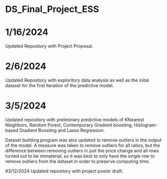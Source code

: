 # DS_Final_Project_ESS

# 1/16/2024
Updated Repository with Project Proposal.

# 2/6/2024
Updated Repository with exploritory data analysis as well as the inital dataset for the first iteration of the predictive model.

# 3/5/2024
Updated repository with preliminary predictive models of KNearest Neighbors, Random Forest, Contemporary Gradient boosting, Histogram-based Gradient Boosting and Lasso Regression.

Dataset building program was also updated to remove outliers in the output of the model. A measure was taken to remove outliers for all ratios, but the difference between removing outliers in just the price change and all rows turned out to be immaterial, so it was best to only have the single row to remove outliers from the dataset in order to preserve computing time. 

#3/12/2024
Updated repository with project poster draft.
